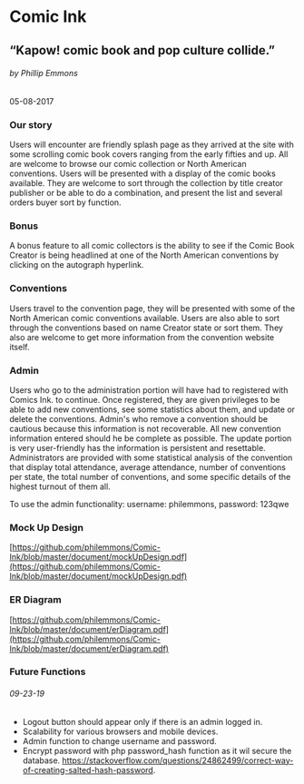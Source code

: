 # Comic Ink
## “Kapow! comic book and pop culture collide.”
###### by Phillip Emmons
05-08-2017 

### Our story
Users will encounter are friendly splash page as they arrived at the site with some scrolling comic book covers ranging from the early fifties and up. All are welcome to browse our comic collection or North American conventions. Users will be presented with a display of the comic books available. They are welcome to sort through the collection by title creator publisher or be able to do a combination, and present the list and several orders buyer sort by function.

### Bonus
A bonus feature to all comic collectors is the ability to see if the Comic Book Creator is being headlined at one of the North American conventions by clicking on the autograph hyperlink.

### Conventions
Users travel to the convention page, they will be presented with some of the North American comic conventions available. Users are also able to sort through the conventions based on name Creator state or sort them. They also are welcome to get more information from the convention website itself.

### Admin
Users who go to the administration portion will have had to registered with Comics Ink. to continue. Once registered, they are given privileges to be able to add new conventions, see some statistics about them, and update or delete the conventions. Admin's who remove a convention should be cautious because this information is not recoverable. All new convention information entered should he be complete as possible. The update portion is very user-friendly has the information is persistent and resettable. Administrators are provided with some statistical analysis of the convention that display total attendance, average attendance, number of conventions per state, the total number of conventions, and some specific details of the highest turnout of them all.

To use the admin functionality: username: philemmons, password: 123qwe

### Mock Up Design
[https://github.com/philemmons/Comic-Ink/blob/master/document/mockUpDesign.pdf](https://github.com/philemmons/Comic-Ink/blob/master/document/mockUpDesign.pdf)

### ER Diagram
[https://github.com/philemmons/Comic-Ink/blob/master/document/erDiagram.pdf](https://github.com/philemmons/Comic-Ink/blob/master/document/erDiagram.pdf)

### Future Functions
###### 09-23-19
- Logout button should appear only if there is an admin logged in.
- Scalability for various browsers and mobile devices.
- Admin function to change username and password.
- Encrypt password with php password_hash function as it wil secure the database. https://stackoverflow.com/questions/24862499/correct-way-of-creating-salted-hash-password.
 
 

